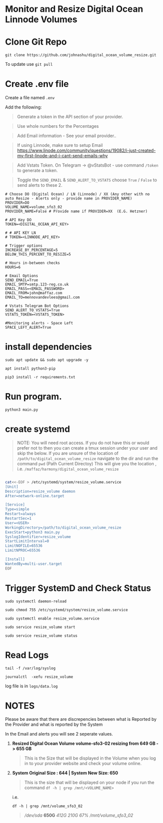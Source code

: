 # Monitor and Resize Digital Ocean Linnode Volumes

# Clone Git Repo

`git clone https://github.com/johnashu/digital_ocean_volume_resize.git`

To update use `git pull`

# Create .env file

Create a file named `.env` 

Add the following:

> Generate a token in the API section of your provider.

> Use whole numbers for the Percentages

> Add Email information - See your email provider..

> If using Linnode, make sure to setup Email
> https://www.linode.com/community/questions/19082/i-just-created-my-first-linode-and-i-cant-send-emails-why

> Add Vstats Token.  On Telegram -> @vStatsBot - use command `/token` to generate a token.

> Toggle the `SEND_EMAIL` & `SEND_ALERT_TO_VSTATS` choose `True` / `False` to send alerts to these 2.

```
# Choose DO (Digital Ocean) / LN (Linnode) / XX (Any other with no auto Resize - Alerts only - provide name in PROVIDER_NAME)
PROVIDER=DO
VOLUME_NAME=volume_sfo3_02
PROVIDER_NAME=False # Provide name if PROVIDER=XX  (E.G. Hetzner)

# API Key DO
TOKEN=<DIGITAL_OCEAN_API_KEY>

# # API KEY LN
# TOKEN=<LINNODE_API_KEY>

# Trigger options
INCREASE_BY_PERCENTAGE=5 
BELOW_THIS_PERCENT_TO_RESIZE=5

# Hours in-between checks
HOURS=6

# Email Options
SEND_EMAIL=True
EMAIL_SMTP=smtp.123-reg.co.uk
EMAIL_PASS=<EMAIL_PASSWORD>
EMAIL_FROM=john@maffaz.com
EMAIL_TO=mennovandevlees@gmail.com

# Vstats Telegram Bot Options
SEND_ALERT_TO_VSTATS=True
VSTATS_TOKEN=<VSTATS_TOKEN>

#Monitoring alerts - Space Left
SPACE_LEFT_ALERT=True

```

# install dependencies

`sudo apt update && sudo apt upgrade -y`

`apt install python3-pip`

`pip3 install -r requirements.txt`

# Run program.

`python3 main.py`


# create systemd
> NOTE: You will need root access. If you do not have this or would prefer not to then you can create a tmux session under your user and skip the below.
> If you are unsure of the location of `/path/to/digital_ocean_volume_resize`
> navigate to the dir and run the command `pwd` (Path Current Directoy)
> This will give you the location , i.e. `/maffaz/harmony/digital_ocean_volume_resize`

``` bash 

cat<<-EOF > /etc/systemd/system/resize_volume.service
[Unit]
Description=resize_volume daemon
After=network-online.target

[Service]
Type=simple
Restart=always
RestartSec=1
User=<USER>
WorkingDirectory=/path/to/digital_ocean_volume_resize
ExecStart=python3 main.py
SyslogIdentifier=resize_volume
StartLimitInterval=0
LimitNOFILE=65536
LimitNPROC=65536

[Install]
WantedBy=multi-user.target
EOF

```
# Trigger SystemD and Check Status

`sudo systemctl daemon-reload`

`sudo chmod 755 /etc/systemd/system/resize_volume.service`

`sudo systemctl enable resize_volume.service`

`sudo service resize_volume start `

`sudo service resize_volume status`


# Read Logs

`tail -f /var/log/syslog`

`journalctl  -xefu resize_volume`

log file is in `logs/data.log`


# NOTES

Please be aware that there are discrepencies between what is Reported by the Provider and what is reported by the System

In the Email and alerts you will see 2 seperate values.

1. **Resized Digital Ocean Volume volume-sfo3-02 resizing from 649 GB -> 655 GB**
    > This is the Size that will be displayed in the Volume when you log in to your provider website and check your volume online. 

2. **System Original Size : 644 | System New Size: 650**
    > This is the size that will be displayed on your node if you run the command `df -h | grep /mnt/<VOLUME_NAME>`
    
    i.e.
    
    `df -h | grep /mnt/volume_sfo3_02`
    > */dev/sda* **650G** *412G  210G  67% /mnt/volume_sfo3_02*

